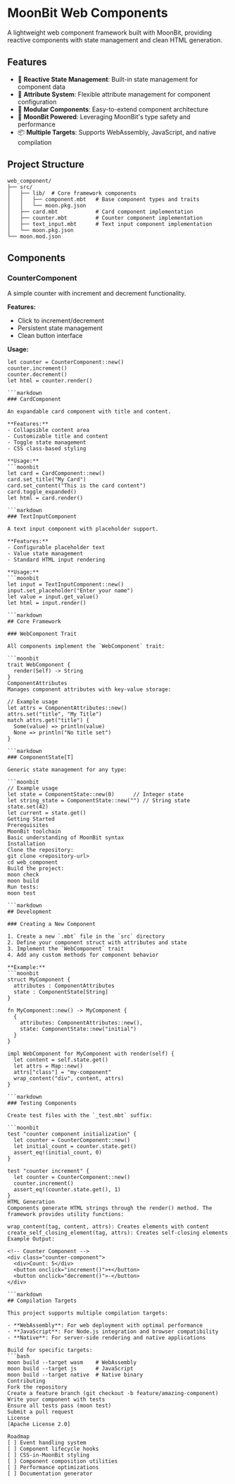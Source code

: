 # MoonBit Web Components

A lightweight web component framework built with MoonBit, providing reactive components with state management and clean HTML generation.

## Features

- 🔄 **Reactive State Management**: Built-in state management for component data
- 🎨 **Attribute System**: Flexible attribute management for component configuration
- 🧩 **Modular Components**: Easy-to-extend component architecture
- 🚀 **MoonBit Powered**: Leveraging MoonBit's type safety and performance
- 📦 **Multiple Targets**: Supports WebAssembly, JavaScript, and native compilation

## Project Structure

```text
web_component/
├── src/
│   ├── lib/  # Core framework components
│   │   ├── component.mbt   # Base component types and traits
│   │   └── moon.pkg.json
│   ├── card.mbt            # Card component implementation
│   ├── counter.mbt         # Counter component implementation
│   ├── text_input.mbt      # Text input component implementation
│   └── moon.pkg.json
└── moon.mod.json
```

## Components

### CounterComponent

A simple counter with increment and decrement functionality.

**Features:**
- Click to increment/decrement
- Persistent state management
- Clean button interface

**Usage:**
```moonbit
let counter = CounterComponent::new()
counter.increment()
counter.decrement()
let html = counter.render()

```markdown
### CardComponent

An expandable card component with title and content.

**Features:**
- Collapsible content area
- Customizable title and content
- Toggle state management
- CSS class-based styling

**Usage:**
```moonbit
let card = CardComponent::new()
card.set_title("My Card")
card.set_content("This is the card content")
card.toggle_expanded()
let html = card.render()

```markdown
### TextInputComponent

A text input component with placeholder support.

**Features:**
- Configurable placeholder text
- Value state management
- Standard HTML input rendering

**Usage:**
```moonbit
let input = TextInputComponent::new()
input.set_placeholder("Enter your name")
let value = input.get_value()
let html = input.render()

```markdown
## Core Framework

### WebComponent Trait

All components implement the `WebComponent` trait:

```moonbit
trait WebComponent {
  render(Self) -> String
}
ComponentAttributes
Manages component attributes with key-value storage:

// Example usage
let attrs = ComponentAttributes::new()
attrs.set("title", "My Title")
match attrs.get("title") {
  Some(value) => println(value)
  None => println("No title set")
}

```markdown
### ComponentState[T]

Generic state management for any type:

```moonbit
// Example usage
let state = ComponentState::new(0)      // Integer state
let string_state = ComponentState::new("") // String state
state.set(42)
let current = state.get()
Getting Started
Prerequisites
MoonBit toolchain
Basic understanding of MoonBit syntax
Installation
Clone the repository:
git clone <repository-url>
cd web_component
Build the project:
moon check
moon build
Run tests:
moon test

```markdown
## Development

### Creating a New Component

1. Create a new `.mbt` file in the `src` directory
2. Define your component struct with attributes and state
3. Implement the `WebComponent` trait
4. Add any custom methods for component behavior

**Example:**
```moonbit
struct MyComponent {
  attributes : ComponentAttributes
  state : ComponentState[String]
}

fn MyComponent::new() -> MyComponent {
  {
    attributes: ComponentAttributes::new(),
    state: ComponentState::new("initial")
  }
}

impl WebComponent for MyComponent with render(self) {
  let content = self.state.get()
  let attrs = Map::new()
  attrs["class"] = "my-component"
  wrap_content("div", content, attrs)
}

```markdown
### Testing Components

Create test files with the `_test.mbt` suffix:

```moonbit
test "counter component initialization" {
  let counter = CounterComponent::new()
  let initial_count = counter.state.get()
  assert_eq!(initial_count, 0)
}

test "counter increment" {
  let counter = CounterComponent::new()
  counter.increment()
  assert_eq!(counter.state.get(), 1)
}
HTML Generation
Components generate HTML strings through the render() method. The framework provides utility functions:

wrap_content(tag, content, attrs): Creates elements with content
create_self_closing_element(tag, attrs): Creates self-closing elements
Example Output:

<!-- Counter Component -->
<div class="counter-component">
  <div>Count: 5</div>
  <button onclick="increment()">+</button>
  <button onclick="decrement()">-</button>
</div>

```markdown
## Compilation Targets

This project supports multiple compilation targets:

- **WebAssembly**: For web deployment with optimal performance
- **JavaScript**: For Node.js integration and browser compatibility  
- **Native**: For server-side rendering and native applications

Build for specific targets:
```bash
moon build --target wasm    # WebAssembly
moon build --target js      # JavaScript
moon build --target native  # Native binary
Contributing
Fork the repository
Create a feature branch (git checkout -b feature/amazing-component)
Write your component with tests
Ensure all tests pass (moon test)
Submit a pull request
License
[Apache License 2.0]

Roadmap
[ ] Event handling system
[ ] Component lifecycle hooks
[ ] CSS-in-MoonBit styling
[ ] Component composition utilities
[ ] Performance optimizations
[ ] Documentation generator